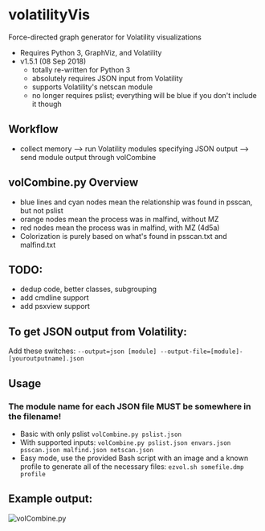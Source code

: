 # volatilityVis
Force-directed graph generator for Volatility visualizations
- Requires Python 3, GraphViz, and Volatility
- v1.5.1 (08 Sep 2018)
	- totally re-written for Python 3
	- absolutely requires JSON input from Volatility
	- supports Volatility's netscan module
	- no longer requires pslist; everything will be blue if you don't include it though

## Workflow
- collect memory --> run Volatility modules specifying JSON output --> send module output through volCombine

## volCombine.py Overview
- blue lines and cyan nodes mean the relationship was found in psscan, but not pslist
- orange nodes mean the process was in malfind, without MZ
- red nodes mean the process was in malfind, with MZ (4d5a)
- Colorization is purely based on what's found in psscan.txt and malfind.txt

## TODO:  
- dedup code, better classes, subgrouping
- add cmdline support
- add psxview support

## To get JSON output from Volatility:
Add these switches: ```--output=json [module] --output-file=[module]-[youroutputname].json```

## Usage
### The module name for each JSON file MUST be somewhere in the filename!
- Basic with only pslist ```volCombine.py pslist.json```
- With supported inputs:  ```volCombine.py pslist.json envars.json psscan.json malfind.json netscan.json```
- Easy mode, use the provided Bash script with an image and a known profile to generate all of the necessary files:  ```ezvol.sh somefile.dmp profile```

## Example output:
![volCombine.py](https://github.com/bonifield/volatilityVis/blob/master/combine-1496526732.png)
